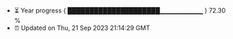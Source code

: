 - ⏳ Year progress { █████████████████████▁▁▁▁▁▁▁▁▁ } 72.30 %
- ⏰ Updated on Thu, 21 Sep 2023 21:14:29 GMT

